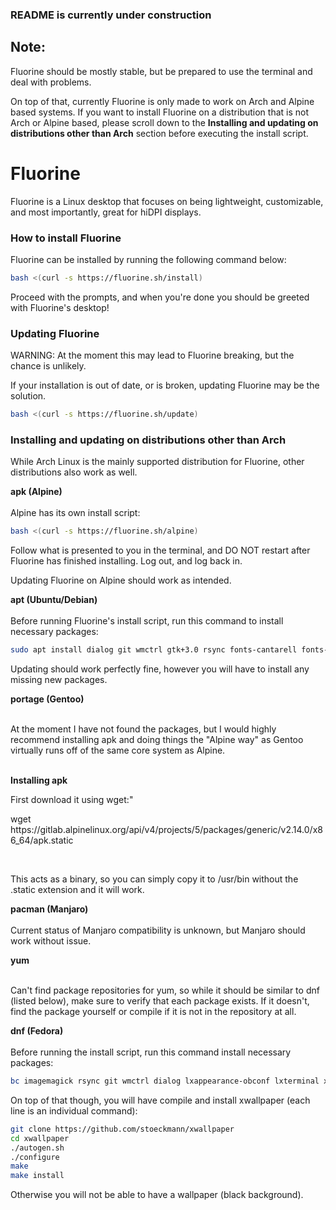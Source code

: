 ### README is currently under construction

## Note:
Fluorine should be mostly stable, but be prepared to use the terminal and deal with problems.

On top of that, currently Fluorine is only made to work on Arch and Alpine based systems. If you want to install Fluorine on a distribution that is not Arch or Alpine based, please scroll down to the <b>Installing and updating on distributions other than Arch</b> section before executing the install script.

# Fluorine
Fluorine is a Linux desktop that focuses on being lightweight, customizable, and most importantly, great for hiDPI displays.

### How to install Fluorine
Fluorine can be installed by running the following command below:
```bash
bash <(curl -s https://fluorine.sh/install)
```
Proceed with the prompts, and when you're done you should be greeted with Fluorine's desktop!

### Updating Fluorine
WARNING: At the moment this may lead to Fluorine breaking, but the chance is unlikely.

If your installation is out of date, or is broken, updating Fluorine may be the solution.
```bash
bash <(curl -s https://fluorine.sh/update)
```

### Installing and updating on distributions other than Arch
While Arch Linux is the mainly supported distribution for Fluorine, other distributions also work as well.

<b>apk (Alpine)</b>
<br>
<br>
Alpine has its own install script:
```bash
bash <(curl -s https://fluorine.sh/alpine)
```

Follow what is presented to you in the terminal, and DO NOT restart after Fluorine has finished installing. Log out, and log back in.

Updating Fluorine on Alpine should work as intended.

<b>apt (Ubuntu/Debian)</b>
<br>
<br>
Before running Fluorine's install script, run this command to install necessary packages:
```bash
sudo apt install dialog git wmctrl gtk+3.0 rsync fonts-cantarell fonts-freefont-ttf polkitd xorg xinit tumbler xwallpaper lxterminal thunar jgmenu openbox tint2 l3afpad lxappearance-obconf imagemagick
```
<p>Updating should work perfectly fine, however you will have to install any missing new packages.</p>

<b>portage (Gentoo)</b>
<br>
<br>
<p>At the moment I have not found the packages, but I would highly recommend installing apk and doing things the "Alpine way" as Gentoo virtually runs off of the same core system as Alpine.</p>
<br>
<b>Installing apk</b>
<p>First download it using wget:"
<p>wget https://gitlab.alpinelinux.org/api/v4/projects/5/packages/generic/v2.14.0/x86_64/apk.static</p>
<br>
<p>This acts as a binary, so you can simply copy it to /usr/bin without the .static extension and it will work.</p>

<b>pacman (Manjaro)</b>
<br>
<br>
Current status of Manjaro compatibility is unknown, but Manjaro should work without issue.

<b>yum</b>
<br>
<br>
<p>Can't find package repositories for yum, so while it should be similar to dnf (listed below), make sure to verify that each package exists. If it doesn't, find the package yourself or compile if it is not in the repository at all.</p>

<b>dnf (Fedora)</b>
<br>
<br>
Before running the install script, run this command install necessary packages:
```bash
bc imagemagick rsync git wmctrl dialog lxappearance-obconf lxterminal xrdb tint2 jgmenu openbox tumbler Thunar xorg-x11-xinit obconf abattis-cantarell-fonts xorg-x11-server-Xorg polkit l3afpad gnu-free-fonts
```
On top of that though, you will have compile and install xwallpaper (each line is an individual command):

```bash
git clone https://github.com/stoeckmann/xwallpaper
cd xwallpaper
./autogen.sh
./configure
make
make install
```
Otherwise you will not be able to have a wallpaper (black background).
